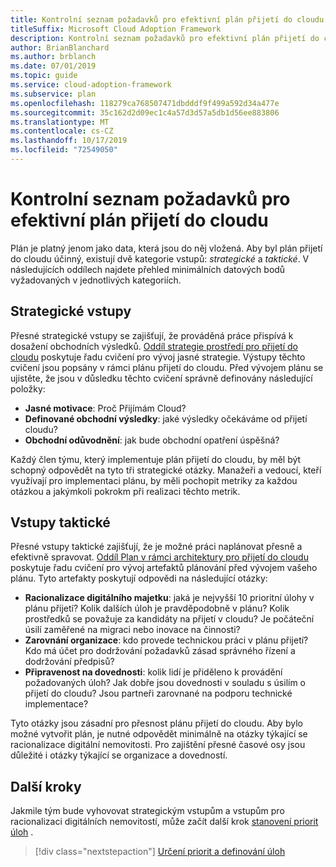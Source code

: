 ```yaml
---
title: Kontrolní seznam požadavků pro efektivní plán přijetí do cloudu
titleSuffix: Microsoft Cloud Adoption Framework
description: Kontrolní seznam požadavků pro efektivní plán přijetí do cloudu
author: BrianBlanchard
ms.author: brblanch
ms.date: 07/01/2019
ms.topic: guide
ms.service: cloud-adoption-framework
ms.subservice: plan
ms.openlocfilehash: 118279ca768507471dbdddf9f499a592d34a477e
ms.sourcegitcommit: 35c162d2d09ec1c4a57d3d57a5db1d56ee883806
ms.translationtype: MT
ms.contentlocale: cs-CZ
ms.lasthandoff: 10/17/2019
ms.locfileid: "72549050"
---
```

# <a name="prerequisites-checklist-for-an-effective-cloud-adoption-plan"></a>Kontrolní seznam požadavků pro efektivní plán přijetí do cloudu

Plán je platný jenom jako data, která jsou do něj vložená. Aby byl plán přijetí do cloudu účinný, existují dvě kategorie vstupů: *strategické* a *taktické*. V následujících oddílech najdete přehled minimálních datových bodů vyžadovaných v jednotlivých kategoriích.

## <a name="strategic-inputs"></a>Strategické vstupy

Přesné strategické vstupy se zajišťují, že prováděná práce přispívá k dosažení obchodních výsledků. [Oddíl strategie prostředí pro přijetí do cloudu](../strategy/index.md) poskytuje řadu cvičení pro vývoj jasné strategie. Výstupy těchto cvičení jsou popsány v rámci plánu přijetí do cloudu. Před vývojem plánu se ujistěte, že jsou v důsledku těchto cvičení správně definovány následující položky:

- **Jasné motivace**: Proč Přijímám Cloud?
- **Definované obchodní výsledky**: jaké výsledky očekáváme od přijetí cloudu?
- **Obchodní odůvodnění**: jak bude obchodní opatření úspěšná?

Každý člen týmu, který implementuje plán přijetí do cloudu, by měl být schopný odpovědět na tyto tři strategické otázky. Manažeři a vedoucí, kteří využívají pro implementaci plánu, by měli pochopit metriky za každou otázkou a jakýmkoli pokrokm při realizaci těchto metrik.

## <a name="tactical-inputs"></a>Vstupy taktické

Přesné vstupy taktické zajišťují, že je možné práci naplánovat přesně a efektivně spravovat. [Oddíl Plan v rámci architektury pro přijetí do cloudu](./index.md) poskytuje řadu cvičení pro vývoj artefaktů plánování před vývojem vašeho plánu. Tyto artefakty poskytují odpovědi na následující otázky:

- **Racionalizace digitálního majetku**: jaká je nejvyšší 10 prioritní úlohy v plánu přijetí? Kolik dalších úloh je pravděpodobně v plánu? Kolik prostředků se považuje za kandidáty na přijetí v cloudu? Je počáteční úsilí zaměřené na migraci nebo inovace na činnosti?
- **Zarovnání organizace**: kdo provede technickou práci v plánu přijetí? Kdo má účet pro dodržování požadavků zásad správného řízení a dodržování předpisů?
- **Připravenost na dovednosti**: kolik lidí je přiděleno k provádění požadovaných úloh? Jak dobře jsou dovednosti v souladu s úsilím o přijetí do cloudu? Jsou partneři zarovnané na podporu technické implementace?

Tyto otázky jsou zásadní pro přesnost plánu přijetí do cloudu. Aby bylo možné vytvořit plán, je nutné odpovědět minimálně na otázky týkající se racionalizace digitální nemovitosti. Pro zajištění přesné časové osy jsou důležité i otázky týkající se organizace a dovedností.

## <a name="next-steps"></a>Další kroky

Jakmile tým bude vyhovovat strategickým vstupům a vstupům pro racionalizaci digitálních nemovitostí, může začít další krok [stanovení priorit úloh](./workloads.md) .

> [!div class="nextstepaction"]
> [Určení priorit a definování úloh](./workloads.md)
